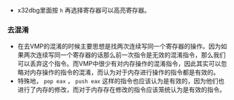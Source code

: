 + x32dbg里面按 `h` 再选择寄存器可以高亮寄存器。

### 去混淆

+ 在去VMP的混淆的时候主要思想是找两次连续写同一个寄存器的操作。因为如果两次连续写同一个寄存器的话那么前一次指令是无效的混淆指令，那么我们可以丢弃这个指令。而VMP中很少有对内存操作的混淆指令，因此其实可以忽略对内存操作的指令的混淆，而认为对于内存进行操作的指令都是有效的。
+ 特殊地， `pop eax` ， `push eax` 这样的指令也应该认为是有效的，因为他们也进行了内存的修改，而对于内存存在修改的指令应该笼统认为是有效的指令。

